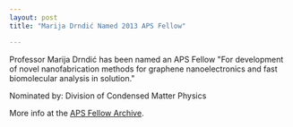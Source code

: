 ```yaml
---
layout: post
title: "Marija Drndić Named 2013 APS Fellow"

---
```


Professor Marija Drndić has been named an APS Fellow "For development of novel nanofabrication methods for graphene nanoelectronics and fast biomolecular analysis in solution."

Nominated by: Division of Condensed Matter Physics

More info at the <a href="http://www.aps.org/programs/honors/fellowships/archive-all.cfm">APS Fellow Archive</a>.

<!--more-->


